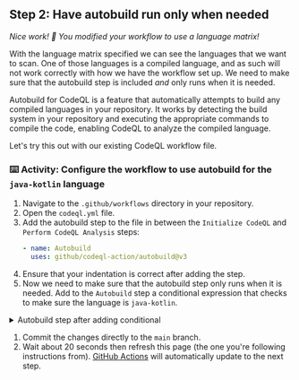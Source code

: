 ## Step 2: Have autobuild run only when needed

_Nice work! :tada: You modified your workflow to use a language matrix!_

With the language matrix specified we can see the languages that we want to scan. One of those languages is a compiled language, and as such will not work correctly with how we have the workflow set up. We need to make sure that the autobuild step is included _and_ only runs when it is needed.

Autobuild for CodeQL is a feature that automatically attempts to build any compiled languages in your repository. It works by detecting the build system in your repository and executing the appropriate commands to compile the code, enabling CodeQL to analyze the compiled language.

Let's try this out with our existing CodeQL workflow file.

### :keyboard: Activity: Configure the workflow to use autobuild for the `java-kotlin` language

1. Navigate to the `.github/workflows` directory in your repository.
1. Open the `codeql.yml` file.
1. Add the autobuild step to the file in between the `Initialize CodeQL` and `Perform CodeQL Analysis` steps:
    ```yaml
    - name: Autobuild
      uses: github/codeql-action/autobuild@v3
    ```
1. Ensure that your indentation is correct after adding the step.
1. Now we need to make sure that the autobuild step only runs when it is needed. Add to the `Autobuild` step a conditional expression that checks to make sure the language is `java-kotlin`.

<details>
  <summary>Autobuild step after adding conditional</summary>

```yaml
    - if: ${{ contains(matrix.language, 'java-kotlin') }}
      name: Autobuild
      uses: github/codeql-action/autobuild@v3
```

</details>
    
1. Commit the changes directly to the `main` branch.
1. Wait about 20 seconds then refresh this page (the one you're following instructions from). [GitHub Actions](https://docs.github.com/en/actions) will automatically update to the next step.
